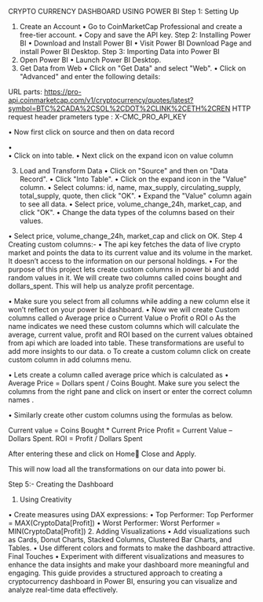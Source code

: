 CRYPTO CURRENCY DASHBOARD USING POWER BI
Step 1: Setting Up
1.	Create an Account
•	Go to CoinMarketCap Professional and create a free-tier account.
•	Copy and save the API key.
Step 2: Installing Power BI
•	Download and Install Power BI
•	Visit Power BI Download Page and install Power BI Desktop.
Step 3: Importing Data into Power BI
1.	Open Power BI
•	Launch Power BI Desktop.
2.	Get Data from Web
•	Click on "Get Data" and select "Web".
•	Click on "Advanced" and enter the following details:
 
URL parts: 
https://pro-api.coinmarketcap.com/v1/cryptocurrency/quotes/latest?symbol=BTC%2CADA%2CSOL%2CDOT%2CLINK%2CETH%2CREN
HTTP request header prameters type : X-CMC_PRO_API_KEY
 

•	Now first click on source and then on data record
 
•	 
•	Click on into table.
•	Next click on the expand icon on value column
 
3.	Load and Transform Data
•	Click on "Source" and then on "Data Record".
•	Click "Into Table".
•	Click on the expand icon in the "Value" column.
•	Select columns: id, name, max_supply, circulating_supply, total_supply, quote, then click "OK".
•	Expand the "Value" column again to see all data.
•	Select price, volume_change_24h, market_cap, and click "OK".
•	Change the data types of the columns based on their values. 
 
•	Select price, volume_change_24h, market_cap and click on OK.
Step 4 Creating custom columns:-
•	The api key fetches the data of live crypto market and points the data to its current value and its volume in the market. It doesn’t access to the information on our personal holdings.
•	For the purpose of this project lets create custom columns in power bi and add random values in it. We will create two columns called coins bought and dollars_spent. This will help us analyze profit percentage.
 
•	Make sure you select from all columns while adding a new column else it won’t reflect on your power bi dashboard.
•	Now we will create Custom columns called 
o	Average price
o	Current Value
o	Profit
o	ROI 
o	As the name indicates we need these custom columns which will calculate the average, current value, profit and ROI based on the current values obtained from api which are loaded into table. These transformations are useful to add more insights to our data.
o	To create a custom column click on create custom column in add columns menu.
 

•	Lets create a column called average price which is calculated as 
•	Average Price = Dollars spent / Coins Bought. Make sure you select the columns from the right pane and click on insert or enter the correct column names .

•	Similarly create other custom columns using the formulas as below.

Current value = Coins Bought * Current Price
Profit = Current Value – Dollars Spent.
ROI = Profit / Dollars Spent

After entering these and click on Home Close and Apply.

This will now load all the transformations on our data into power bi.

Step 5:- Creating the Dashboard
1.	Using Creativity

•	Create measures using DAX expressions:
•	Top Performer: Top Performer = MAX(CryptoData[Profit])
•	Worst Performer: Worst Performer = MIN(CryptoData[Profit])
2.	Adding Visualizations
•	Add visualizations such as Cards, Donut Charts, Stacked Columns, Clustered Bar Charts, and Tables.
•	Use different colors and formats to make the dashboard attractive.
Final Touches
•	Experiment with different visualizations and measures to enhance the data insights and make your dashboard more meaningful and engaging.
This guide provides a structured approach to creating a cryptocurrency dashboard in Power BI, ensuring you can visualize and analyze real-time data effectively.
